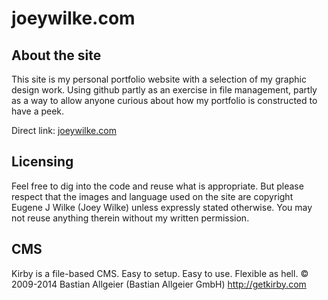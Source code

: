 # joeywilke.com

## About the site

This site is my personal portfolio website with a selection of my graphic design work. Using github partly as an exercise in file management, partly as a way to allow anyone curious about how my portfolio is constructed to have a peek. 

Direct link: [joeywilke.com](http://joeywilke.com)

## Licensing

Feel free to dig into the code and reuse what is appropriate. But please respect that the images and language used on the site are copyright Eugene J Wilke (Joey Wilke) unless expressly stated otherwise. You may not reuse anything therein without my written permission. 

## CMS

Kirby is a file-based CMS.
Easy to setup. Easy to use. Flexible as hell.
© 2009-2014 Bastian Allgeier (Bastian Allgeier GmbH)
<http://getkirby.com>